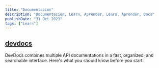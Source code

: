 ```yaml
---
title: "Documentacion"
description: "Documentacion, Learn, Aprender, Learn, Aprender, Docs"
publishDate: "31 Oct 2023"
tags: ["Learn"]
---
```


## [devdocs](https://devdocs.io/)

DevDocs combines multiple API documentations in a fast, organized, and searchable interface. Here's what you should know before you start:
